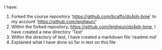 I have:
1. Forked the course repository 'https://github.com/bcaffo/ds4ph-bme' to my account 'https://github.com/leigheun/'
2. Within the forked repository, https://github.com/leigheun/ds4ph-bme, I have created a new directory 'Test'
3. Within the directory of test, I have created a markdown file 'readme.md'
4. Explained what I have done so far in text on this file
